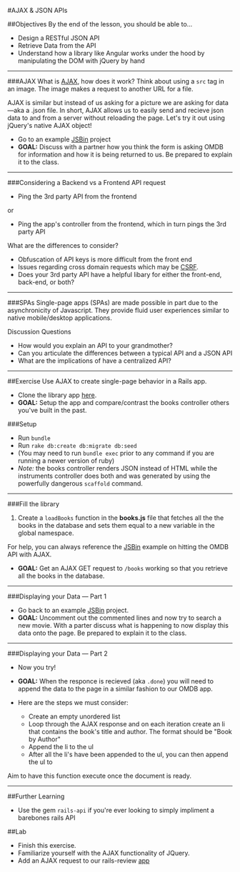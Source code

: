 #AJAX & JSON APIs

##Objectives
By the end of the lesson, you should be able to...

* Design a RESTful JSON API
* Retrieve Data from the API
* Understand how a library like Angular works under the hood by manipulating the DOM with jQuery by hand

---

###AJAX
What is [AJAX](http://api.jquery.com/jquery.ajax/), how does it work? Think about using a `src` tag in an image. The image makes a request to another URL for a file.

AJAX is similar but instead of us asking for a picture we are asking for data—aka a .json file. In short, AJAX allows us to easily send and recieve json data to and from a server without reloading the page. Let's try it out using jQuery's native AJAX object!
 
* Go to an example [JSBin](http://jsbin.com/qamocegowe/7/edit?html,js,output) project
* **GOAL:** Discuss with a partner how you think the form is asking OMDB for information and how it is being returned to us. Be prepared to explain it to the class.

---

###Considering a Backend vs a Frontend API request
* Ping the 3rd party API from the frontend

or

* Ping the app's controller from the frontend, which in turn pings the 3rd party API

What are the differences to consider?

* Obfuscation of API keys is more difficult from the front end
* Issues regarding cross domain requests which may be [CSRF](http://guides.rubyonrails.org/security.html#cross-site-request-forgery-csrf).
* Does your 3rd party API have a helpful libary for either the front-end, back-end, or both?

---

###SPAs
Single-page apps (SPAs) are made possible in part due to the asynchronicity of Javascript. They provide fluid user experiences similar to native mobile/desktop applications.

Discussion Questions

* How would you explain an API to your grandmother? 
* Can you articulate the differences between a typical API and a JSON API
* What are the implications of have a centralized API?

---

##Exercise
Use AJAX to create single-page behavior in a Rails app.

* Clone the library app [here](git@github.com:sf-wdi-14/library_spa.git).
* **GOAL:** Setup the app and compare/contrast the books controller others you've built in the past.

###Setup

* Run `bundle`
* Run `rake db:create db:migrate db:seed` 
* (You may need to run `bundle exec` prior to any command if you are running a newer version of ruby)
* *Note:* the books controller renders JSON instead of HTML while the instruments controller does both and was generated by using the powerfully dangerous `scaffold` command.


---

###Fill the library

1) Create a `loadBooks` function in the **books.js** file that fetches all the the books in the database and sets them equal to a new variable in the global namespace.

For help, you can always reference the [JSBin](http://jsbin.com/qamocegowe/7/edit?html,js,output) example on hitting the OMDB API with AJAX.

* **GOAL:** Get an AJAX GET request to `/books` working so that you retrieve all the books in the database.

---

###Displaying your Data — Part 1

* Go back to an example [JSBin](http://jsbin.com/qamocegowe/7/edit?html,js,output) project.
* **GOAL:** Uncomment out the commented lines and now try to search a new movie. With a parter discuss what is happening to now display this data onto the page. Be prepared to explain it to the class.

---

###Displaying your Data — Part 2

* Now you try!

* **GOAL:** When the responce is recieved (aka `.done`) you will need to append the data to the page in a similar fashion to our OMDB app.

* Here are the steps we must consider:
	* Create an empty unordered list
	* Loop through the AJAX response and on each iteration create an li that contains the book's title and author. The format should be "Book by Author"
	* Append the li to the ul
	* After all the li's have been appended to the ul, you can then append the ul to 

Aim to have this function execute once the document is ready.

---

##Further Learning

* Use the gem `rails-api` if you're ever looking to simply impliment a barebones rails API

##Lab

* Finish this exercise.
* Familiarize yourself with the AJAX functionality of JQuery.
* Add an AJAX request to our rails-review [app](https://github.com/sf-wdi-14/rails-review)


